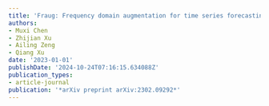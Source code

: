 ```yaml
---
title: 'Fraug: Frequency domain augmentation for time series forecasting'
authors:
- Muxi Chen
- Zhijian Xu
- Ailing Zeng
- Qiang Xu
date: '2023-01-01'
publishDate: '2024-10-24T07:16:15.634088Z'
publication_types:
- article-journal
publication: '*arXiv preprint arXiv:2302.09292*'
---
```

